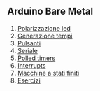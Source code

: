 

## Arduino Bare Metal
1. [Polarizzazione led](polarizzazioneled.md)
2. [Generazione tempi](gnerazionetempi.md)
3. [Pulsanti](indexpulsanti.md)
4. [Seriale](indexseriale.md)
5. [Polled timers](indextimers.md)
6. [Interrupts](indexinterrupts.md)
7. [Macchine a stati finiti](indexstatifiniti.md)
8. [Esercizi](esercizi.md)
<!--stackedit_data:
eyJoaXN0b3J5IjpbMTk1MTYzNTI1NV19
-->
